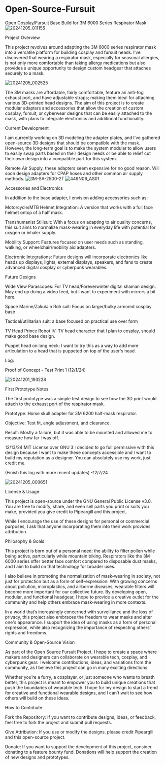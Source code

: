# Open-Source-Fursuit
Open Cosplay/Fursuit Base Build for 3M 6000 Series Respirator Mask 
![20241205_011155](https://github.com/user-attachments/assets/896af129-97d1-4a42-aae2-ec2b246f2b39)

Project Overview 

This project revolves around adapting the 3M 6000 series respirator mask into a versatile platform for building cosplay and fursuit heads. I’ve discovered that wearing a respirator mask, especially for seasonal allergies, is not only more comfortable than taking allergy medications but also provides a unique opportunity to design custom headgear that attaches securely to a mask. 

![20241205_002525](https://github.com/user-attachments/assets/47b576f2-f4ef-4e54-b902-d0645ce54abf)


The 3M masks are affordable, fairly comfortable, feature an anti-fog exhaust port, and have adjustable straps; making them ideal for attaching various 3D-printed head designs. The aim of this project is to create modular adapters and accessories that allow the creation of custom cosplay, fursuit, or cyberwear designs that can be easily attached to the mask, with plans to integrate electronics and additional functionality. 

Current Development 

I am currently working on 3D modeling the adapter plates, and I've gathered open-source 3D designs that should be compatible with the mask. However, the long-term goal is to make the system modular to allow users to easily swap parts based on their design needs or be able to relief cut their own design into a compatible part for this system.

Remote Air Supply, these adapters seem expensive for no good reason. Will soon design adapters for CPAP hoses and other common air supply methods.
![3M-SA-2500-2T](https://github.com/user-attachments/assets/b87b4359-a478-446e-b752-7f95c2917cf1)
![449N09_AS01](https://github.com/user-attachments/assets/131754bf-49d7-4a22-9b09-74cc93862436)


Accessories and Electronics 

In addition to the base adapter, I envision adding accessories such as: 

Motorcycle/MTB Helmet Integration: A version that works with a full face helmet ontop of a half mask.

Transhumanist Stillsuit: With a focus on adapting to air quality concerns, this suit aims to normalize mask-wearing in everyday life with potential for oxygen or inhaler supply.

Mobility Support: Features focused on user needs such as standing, walking, or wheelchair/mobility aid adapters.

Electronic Integrations: Future designs will incorporate electronics like heads up displays, lights, external displays, speakers, and fans to create advanced digital cosplay or cyberpunk wearables.

Future Designs 

Wide View Parascopes: For TV head/Foreverwinter digital shaman design. May end up doing a video feed, but I want to experiment with mirrors a bit here. 

Space Marine/Zaku/Jin Roh suit: Focus on larger/bulky armored cosplay base

Tactical/utilitarian suit: a base focused on practical use over form

TV Head Prince Robot IV: TV head character that I plan to cosplay, should make good base design.

Puppet head on long neck: I want to try this as a way to add more articulation to a head that is puppeted on top of the user's head.


Log:

Proof of Concept - Test Print 1 (12/1/24) 

![20241201_193228](https://github.com/user-attachments/assets/7fa09887-2368-43ce-a3f5-a60393812566)


First Prototype Notes

The first prototype was a simple test design to see how the 3D print would attach to the exhaust port of the respirator mask. 

Prototype: Horse skull adapter for 3M 6200 half-mask respirator. 

Objective: Test fit, angle adjustment, and clearance.

Result: Mostly a failure, but it was able to be mounted and allowed me to measure how far I was off.

12/13/24 MIT License over GNU 3
I decided to go full permissive with this design because I want to make these concepts accessible and I want to build my reputation as a designer. You can absolutely use my work, just credit me.

(Finish this log with more recent updates) -12/7/24

![20241205_000651](https://github.com/user-attachments/assets/459c6dd3-2de3-4ef2-a570-5e367fa49309)


License & Usage

This project is open-source under the GNU General Public License v3.0. You are free to modify, share, and even sell parts you print or suits you make, provided you give credit to Pipeargill and this project.

While I encourage the use of these designs for personal or commercial purposes, I ask that anyone incorporating them into their work provides attribution.

Philosophy & Goals

This project is born out of a personal need: the ability to filter pollen while being active, particularly while mountain biking. Respirators like the 3M 6000 series offer better face comfort compared to disposable dust masks, and I aim to build on that technology for broader uses.

I also believe in promoting the normalization of mask-wearing in society, not just for protection but as a form of self-expression. With growing concerns about pollution, microplastics, and airborne diseases, wearable filters will become more important for our collective future. By developing open, modular, and functional headgear, I hope to provide a creative outlet for the community and help others embrace mask-wearing in more contexts.

In a world that’s increasingly concerned with surveillance and the loss of privacy, this project also embraces the freedom to wear masks and alter one's appearance. I support the idea of using masks as a form of personal expression, while also recognizing the importance of respecting others' rights and freedoms.

Community & Open-Source Vision

As part of the Open Source Fursuit Project, I hope to create a space where makers and designers can collaborate on wearable tech, cosplay, and cyberpunk gear. I welcome contributions, ideas, and variations from the community, as I believe this project can go in many exciting directions.

Whether you’re a furry, a cosplayer, or just someone who wants to breath better, this project is meant to empower you to build unique creations that push the boundaries of wearable tech. I hope for my design to start a trend for creative and functional wearable designs, and I can’t wait to see how others will build on these ideas.

How to Contribute

Fork the Repository: If you want to contribute designs, ideas, or feedback, feel free to fork the project and submit pull requests.

Give Attribution: If you use or modify the designs, please credit Pipeargill and this open-source project.

Donate: If you want to support the development of this project, consider donating to a feature bounty fund. Donations will help support the creation of new designs and prototypes.

